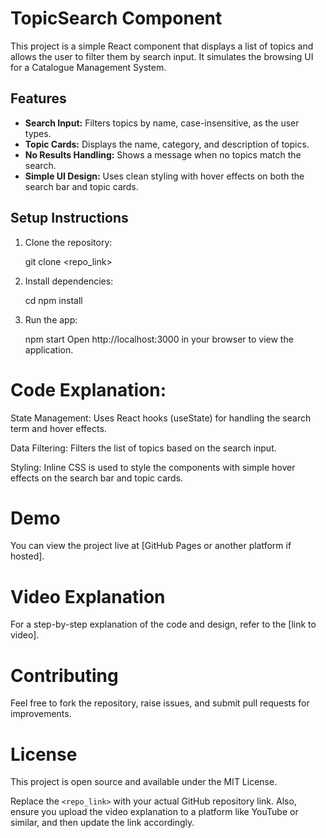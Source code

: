 # TopicSearch Component

This project is a simple React component that displays a list of topics and allows the user to filter them by search input. It simulates the browsing UI for a Catalogue Management System.

## Features

- **Search Input:** Filters topics by name, case-insensitive, as the user types.
- **Topic Cards:** Displays the name, category, and description of topics.
- **No Results Handling:** Shows a message when no topics match the search.
- **Simple UI Design:** Uses clean styling with hover effects on both the search bar and topic cards.

## Setup Instructions

1. Clone the repository:
   
   git clone <repo_link>

2. Install dependencies:

    cd <project-directory>
    npm install

3. Run the app:

    npm start
    Open http://localhost:3000 in your browser to view the application.

# Code Explanation:
State Management: Uses React hooks (useState) for handling the search term and hover effects.

Data Filtering: Filters the list of topics based on the search input.

Styling: Inline CSS is used to style the components with simple hover effects on the search bar and topic cards.

# Demo
You can view the project live at [GitHub Pages or another platform if hosted].

# Video Explanation
For a step-by-step explanation of the code and design, refer to the [link to video].

# Contributing
Feel free to fork the repository, raise issues, and submit pull requests for improvements.

# License
This project is open source and available under the MIT License.



Replace the `<repo_link>` with your actual GitHub repository link. Also, ensure you upload the video explanation to a platform like YouTube or similar, and then update the link accordingly.
